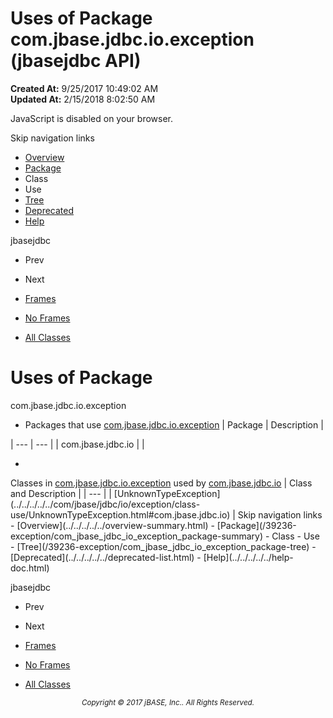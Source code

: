 # Uses of Package com.jbase.jdbc.io.exception (jbasejdbc   API)

**Created At:** 9/25/2017 10:49:02 AM  
**Updated At:** 2/15/2018 8:02:50 AM  

<script type="text/javascript"><!--
    try {
        if (location.href.indexOf('is-external=true') == -1) {
            parent.document.title="Uses of Package com.jbase.jdbc.io.exception (jbasejdbc   API)";
        }
    }
    catch(err) {
    }
//--></script><noscript><div>JavaScript is disabled on your browser.</div></noscript><!-- ========= START OF TOP NAVBAR ======= -->
<!--   -->
Skip navigation links
<!--   -->
- [Overview](../../../../../overview-summary.html)
- [Package](/39236-exception/com_jbase_jdbc_io_exception_package-summary)
- Class
- Use
- [Tree](/39236-exception/com_jbase_jdbc_io_exception_package-tree)
- [Deprecated](../../../../../deprecated-list.html)
- [Help](../../../../../help-doc.html)


jbasejdbc <br>

- Prev
- Next


- [Frames](../../../../../index.html?com/jbase/jdbc/io/exception//39236-exception/com_jbase_jdbc_io_exception_package-use)
- [No Frames](/39236-exception/com_jbase_jdbc_io_exception_package-use)


- [All Classes](../../../../../allclasses-noframe.html)


<script type="text/javascript"><!--
  allClassesLink = document.getElementById("allclasses_navbar_top");
  if(window==top) {
    allClassesLink.style.display = "block";
  }
  else {
    allClassesLink.style.display = "none";
  }
  //--></script>
<!--   -->
<!-- ========= END OF TOP NAVBAR ========= -->
# Uses of Package
com.jbase.jdbc.io.exception

- <caption><span>Packages that use <a href="../../../../../com/jbase/jdbc/io/exception//39236-exception/com_jbase_jdbc_io_exception_package-summary">com.jbase.jdbc.io.exception</a></span><span class="tabEnd"> </span></caption>| Package | Description |
| --- | --- |
| com.jbase.jdbc.io |   |
- <!--   -->

<caption><span>Classes in <a href="../../../../../com/jbase/jdbc/io/exception//39236-exception/com_jbase_jdbc_io_exception_package-summary">com.jbase.jdbc.io.exception</a> used by <a href="../../../../../com/jbase/jdbc/io//39236-exception/com_jbase_jdbc_io_exception_package-summary">com.jbase.jdbc.io</a></span><span class="tabEnd"> </span></caption>| Class and Description |
| --- |
| [UnknownTypeException](../../../../../com/jbase/jdbc/io/exception/class-use/UnknownTypeException.html#com.jbase.jdbc.io)  |
<!-- ======= START OF BOTTOM NAVBAR ====== -->
<!--   -->
Skip navigation links
<!--   -->
- [Overview](../../../../../overview-summary.html)
- [Package](/39236-exception/com_jbase_jdbc_io_exception_package-summary)
- Class
- Use
- [Tree](/39236-exception/com_jbase_jdbc_io_exception_package-tree)
- [Deprecated](../../../../../deprecated-list.html)
- [Help](../../../../../help-doc.html)


jbasejdbc <br>

- Prev
- Next


- [Frames](../../../../../index.html?com/jbase/jdbc/io/exception//39236-exception/com_jbase_jdbc_io_exception_package-use)
- [No Frames](/39236-exception/com_jbase_jdbc_io_exception_package-use)


- [All Classes](../../../../../allclasses-noframe.html)


<script type="text/javascript"><!--
  allClassesLink = document.getElementById("allclasses_navbar_bottom");
  if(window==top) {
    allClassesLink.style.display = "block";
  }
  else {
    allClassesLink.style.display = "none";
  }
  //--></script>
<!--   -->
<!-- ======== END OF BOTTOM NAVBAR ======= -->
<small>			<center>			<i>Copyright © 2017 jBASE, Inc.. All Rights Reserved.</i>		</center></small>
